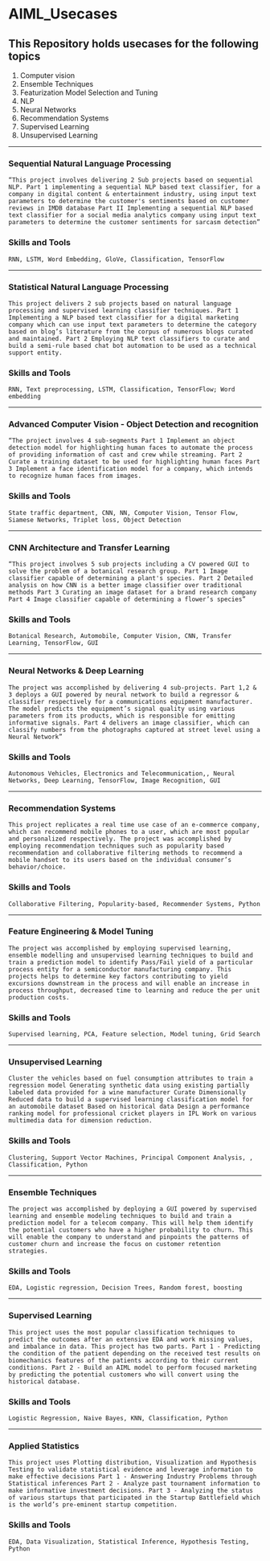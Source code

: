 # AIML_Usecases

## This Repository holds usecases for the following topics

1. Computer vision 
2. Ensemble Techniques
3. Featurization Model Selection and Tuning
4. NLP
5. Neural Networks
6. Recommendation Systems
7. Supervised Learning
8. Unsupervised Learning
---

### Sequential Natural Language Processing
```
“This project involves delivering 2 Sub projects based on sequential NLP. Part 1 implementing a sequential NLP based text classifier, for a company in digital content & entertainment industry, using input text parameters to determine the customer's sentiments based on customer reviews in IMDB database Part II Implementing a sequential NLP based text classifier for a social media analytics company using input text parameters to determine the customer sentiments for sarcasm detection”
```
### Skills and Tools
```
RNN, LSTM, Word Embedding, GloVe, Classification, TensorFlow
```
---
### Statistical Natural Language Processing
```
This project delivers 2 sub projects based on natural language processing and supervised learning classifier techniques. Part 1 Implementing a NLP based text classifier for a digital marketing company which can use input text parameters to determine the category based on blog’s literature from the corpus of numerous blogs curated and maintained. Part 2 Employing NLP text classifiers to curate and build a semi-rule based chat bot automation to be used as a technical support entity.
```
### Skills and Tools
```
RNN, Text preprocessing, LSTM, Classification, TensorFlow; Word embedding
```
---
### Advanced Computer Vision - Object Detection and recognition
```
“The project involves 4 sub-segments Part 1 Implement an object detection model for highlighting human faces to automate the process of providing information of cast and crew while streaming. Part 2 Curate a training dataset to be used for highlighting human faces Part 3 Implement a face identification model for a company, which intends to recognize human faces from images. 
```
### Skills and Tools
```
State traffic department, CNN, NN, Computer Vision, Tensor Flow, Siamese Networks, Triplet loss, Object Detection
```
---
### CNN Architecture and Transfer Learning
```
“This project involves 5 sub projects including a CV powered GUI to solve the problem of a botanical research group. Part 1 Image classifier capable of determining a plant's species. Part 2 Detailed analysis on how CNN is a better image classifier over traditional methods Part 3 Curating an image dataset for a brand research company Part 4 Image classifier capable of determining a flower’s species”
```
### Skills and Tools
```
Botanical Research, Automobile, Computer Vision, CNN, Transfer Learning, TensorFlow, GUI
```
---
### Neural Networks & Deep Learning
```
The project was accomplished by delivering 4 sub-projects. Part 1,2 & 3 deploys a GUI powered by neural network to build a regressor & classifier respectively for a communications equipment manufacturer. The model predicts the equipment’s signal quality using various parameters from its products, which is responsible for emitting informative signals. Part 4 delivers an image classifier, which can classify numbers from the photographs captured at street level using a Neural Network”
```
### Skills and Tools
```
Autonomous Vehicles, Electronics and Telecommunication,, Neural Networks, Deep Learning, TensorFlow, Image Recognition, GUI
```
---
### Recommendation Systems
```
This project replicates a real time use case of an e-commerce company, which can recommend mobile phones to a user, which are most popular and personalized respectively. The project was accomplished by employing recommendation techniques such as popularity based recommendation and collaborative filtering methods to recommend a mobile handset to its users based on the individual consumer’s behavior/choice.
```
### Skills and Tools
```
Collaborative Filtering, Popularity-based, Recommender Systems, Python
```
---
### Feature Engineering & Model Tuning
```
The project was accomplished by employing supervised learning, ensemble modelling and unsupervised learning techniques to build and train a prediction model to identify Pass/Fail yield of a particular process entity for a semiconductor manufacturing company. This projects helps to determine key factors contributing to yield excursions downstream in the process and will enable an increase in process throughput, decreased time to learning and reduce the per unit production costs.
```
### Skills and Tools
```
Supervised learning, PCA, Feature selection, Model tuning, Grid Search
```
---
### Unsupervised Learning
```
Cluster the vehicles based on fuel consumption attributes to train a regression model Generating synthetic data using existing partially labeled data provided for a wine manufacturer Curate Dimensionally Reduced data to build a supervised learning classification model for an automobile dataset Based on historical data Design a performance ranking model for professional cricket players in IPL Work on various multimedia data for dimension reduction.
```
### Skills and Tools
```
Clustering, Support Vector Machines, Principal Component Analysis, , Classification, Python
```
---
### Ensemble Techniques
```
The project was accomplished by deploying a GUI powered by supervised learning and ensemble modeling techniques to build and train a prediction model for a telecom company. This will help them identify the potential customers who have a higher probability to churn. This will enable the company to understand and pinpoints the patterns of customer churn and increase the focus on customer retention strategies.
```
### Skills and Tools
```
EDA, Logistic regression, Decision Trees, Random forest, boosting
```
---
### Supervised Learning
```
This project uses the most popular classification techniques to predict the outcomes after an extensive EDA and work missing values, and imbalance in data. This project has two parts. Part 1 - Predicting the condition of the patient depending on the received test results on biomechanics features of the patients according to their current conditions. Part 2 - Build an AIML model to perform focused marketing by predicting the potential customers who will convert using the historical database.
```
### Skills and Tools
```
Logistic Regression, Naive Bayes, KNN, Classification, Python
```
---
### Applied Statistics
```
This project uses Plotting distribution, Visualization and Hypothesis Testing to validate statistical evidence and leverage information to make effective decisions Part 1 - Answering Industry Problems through Statistical inferences Part 2 - Analyze past tournament information to make informative investment decisions. Part 3 - Analyzing the status of various startups that participated in the Startup Battlefield which is the world’s pre-eminent startup competition.
```
### Skills and Tools
```
EDA, Data Visualization, Statistical Inference, Hypothesis Testing, Python
```
